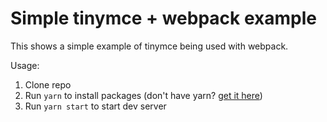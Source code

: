 # Simple tinymce + webpack example

This shows a simple example of tinymce being used with webpack.

Usage:

1. Clone repo
2. Run `yarn` to install packages (don't have yarn? [get it here](https://github.com/yarnpkg/yarn))
3. Run `yarn start` to start dev server